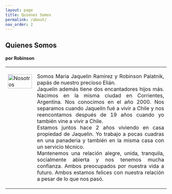 ```yaml
---
layout: page
title: Quienes Somos
permalink: /about/
nav_order: 2
---
```


<td><h2>Quienes Somos</h2>

<h4>por Robinson</h4>

<table style="notable">
<td style="vertical-align:top">
<br>
 <img src="/elianbebe/assets/images/20200606_194653.jpg" alt="Nosotros" width="100%"/>
</td>
<td style="vertical-align:top">
<p style="text-align:justify;vertical-align:top">
Somos Maria Jaquelin Ramirez y Robinson Palatnik, papás de nuestro precioso Elián.<br> Jaquelin además tiene dos encantadores hijos más. Nacimos en la misma ciudad en Corrientes, Argentina. Nos conocimos en el año 2000. Nos separamos cuando Jaquelin fué a vivir a Chile y nos reencontamos después de 19 años cuando yo también vine a vivir a Chile.<br>Estamos juntos hace 2 años viviendo en casa propiedad de Jaquelin. Yo trabajo a pocas cuadras en una panaderia y también en la misma casa con un servicio técnico.<br> Mantenemos una relación alegre, unida, tranquila, socialmente abierta y nos tenemos mucha confianza. Ambos preocupados por nuestra vida a futuro. Ambos estamos felices con nuestra relación a pesar de lo que nos pasó.
</p>
</td>
</table>



